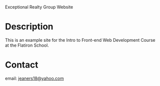 Exceptional Realty Group Website


# Description

This is an example site for the Intro to Front-end Web Development Course at the Flatiron School.

# Contact
email: jeaners18@yahoo.com
